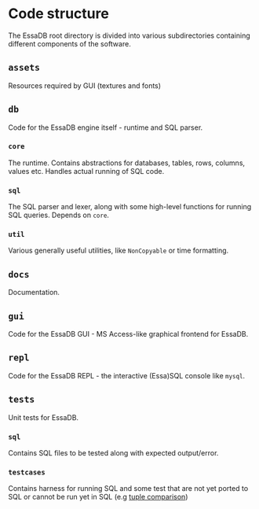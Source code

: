 # Code structure

The EssaDB root directory is divided into various subdirectories containing different components of the software.

## `assets`

Resources required by GUI (textures and fonts)

## `db`

Code for the EssaDB engine itself - runtime and SQL parser.

### `core`

The runtime. Contains abstractions for databases, tables, rows, columns, values etc. Handles actual running of SQL code.

### `sql`

The SQL parser and lexer, along with some high-level functions for running SQL queries. Depends on `core`.

### `util`

Various generally useful utilities, like `NonCopyable` or time formatting.

## `docs`

Documentation.

## `gui`

Code for the EssaDB GUI - MS Access-like graphical frontend for EssaDB.

## `repl`

Code for the EssaDB REPL - the interactive (Essa)SQL console like `mysql`.

## `tests`

Unit tests for EssaDB.

### `sql`

Contains SQL files to be tested along with expected output/error.

### `testcases`

Contains harness for running SQL and some test that are not yet ported to SQL or cannot be run yet in SQL (e.g [tuple comparison](/tests/testcases/arithmetic.cpp))
